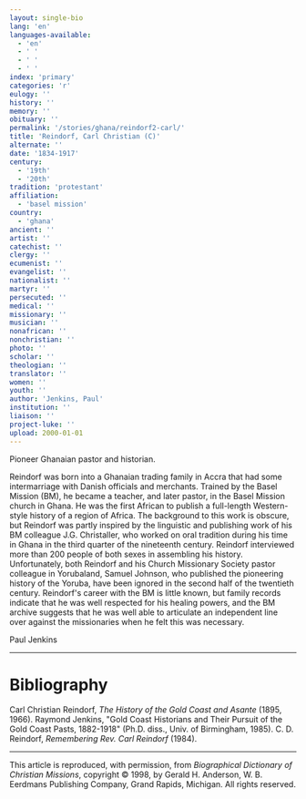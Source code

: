 ```yaml
---
layout: single-bio
lang: 'en'
languages-available:
  - 'en'
  - ' '
  - ' '
  - ' '
index: 'primary'
categories: 'r'
eulogy: ''
history: ''
memory: ''
obituary: ''
permalink: '/stories/ghana/reindorf2-carl/'
title: 'Reindorf, Carl Christian (C)'
alternate: ''
date: '1834-1917'
century:
  - '19th'
  - '20th'
tradition: 'protestant'
affiliation:
  - 'basel mission'
country:
  - 'ghana'
ancient: ''
artist: ''
catechist: ''
clergy: ''
ecumenist: ''
evangelist: ''
nationalist: ''
martyr: ''
persecuted: ''
medical: ''
missionary: ''
musician: ''
nonafrican: ''
nonchristian: ''
photo: ''
scholar: ''
theologian: ''
translator: ''
women: ''
youth: ''
author: 'Jenkins, Paul'
institution: ''
liaison: ''
project-luke: ''
upload: 2000-01-01
---
```



Pioneer Ghanaian pastor and historian.

Reindorf was born into a Ghanaian trading family in Accra that had some intermarriage with Danish officials and merchants. Trained by the Basel Mission (BM), he became a teacher, and later pastor, in the Basel Mission church in Ghana. He was the first African to publish a full-length Western-style history of a region of Africa. The background to this work is obscure, but Reindorf was partly inspired by the linguistic and publishing work of his BM colleague J.G. Christaller, who worked on oral tradition during his time in Ghana in the third quarter of the nineteenth century. Reindorf interviewed more than 200 people of both sexes in assembling his history. Unfortunately, both Reindorf and his Church Missionary Society pastor colleague in Yorubaland, Samuel Johnson, who published the pioneering history of the Yoruba, have been ignored in the second half of the twentieth century. Reindorf's career with the BM is little known, but family records indicate that he was well respected for his healing powers, and the BM archive suggests that he was well able to articulate an independent line over against the missionaries when he felt this was necessary.

Paul Jenkins

---

# Bibliography

Carl Christian Reindorf, *The History of the Gold Coast and Asante* (1895, 1966). Raymond Jenkins, "Gold Coast Historians and Their Pursuit of the Gold Coast Pasts, 1882-1918" (Ph.D. diss., Univ. of Birmingham, 1985). C. D. Reindorf, *Remembering Rev. Carl Reindorf* (1984).

---

This article is reproduced, with permission, from *Biographical Dictionary of Christian Missions*,   copyright &copy; 1998, by Gerald H. Anderson, W. B. Eerdmans Publishing Company, Grand Rapids, Michigan.  All rights reserved.